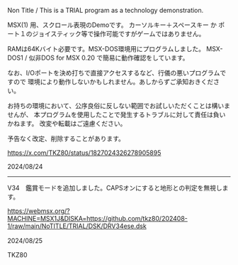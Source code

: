 Non Title / This is a TRIAL program as a technology demonstration.

MSX(1) 用、スクロール表現のDemoです。
カーソルキー＋スペースキー か ポート１のジョイスティック等で操作可能ですがゲームではありません。

RAMは64Kバイト必要です。MSX-DOS環境用にプログラムしました。
MSX-DOS1 / 似非DOS for MSX 0.20 で簡易に動作確認をしています。

なお、I/Oポートを決め打ちで直接アクセスするなど、行儀の悪いプログラムですので
環境により動作しないかもしれません。あしからずご承知おきください。

お持ちの環境において、公序良俗に反しない範囲でお試しいただくことは構いませんが、
本プログラムを使用したことで発生するトラブルに対して責任は負いかねます。
改変や転載はご遠慮ください。

予告なく改定、削除することがあります。

https://x.com/TKZ80/status/1827024326278905895

2024/08/24

--------------------------------------------------------------------------------
V34　鑑賞モードを追加しました。CAPSオンにすると地形との判定を無視します。

https://webmsx.org/?MACHINE=MSX1J&DISKA=https://github.com/tkz80/202408-1/raw/main/NoTITLE/TRIAL/DSK/DRV34ese.dsk

2024/08/25　



TKZ80
